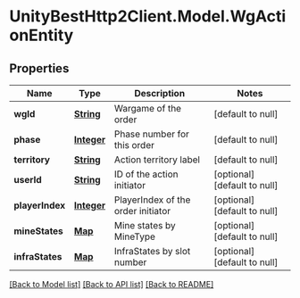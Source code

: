 # UnityBestHttp2Client.Model.WgActionEntity
## Properties

Name | Type | Description | Notes
------------ | ------------- | ------------- | -------------
**wgId** | [**String**](string.md) | Wargame of the order | [default to null]
**phase** | [**Integer**](integer.md) | Phase number for this order | [default to null]
**territory** | [**String**](string.md) | Action territory label | [default to null]
**userId** | [**String**](string.md) | ID of the action initiator | [optional] [default to null]
**playerIndex** | [**Integer**](integer.md) | PlayerIndex of the order initiator | [optional] [default to null]
**mineStates** | [**Map**](integer.md) | Mine states by MineType | [optional] [default to null]
**infraStates** | [**Map**](WgInfraStateModel.md) | InfraStates by slot number | [optional] [default to null]

[[Back to Model list]](../README.md#documentation-for-models) [[Back to API list]](../README.md#documentation-for-api-endpoints) [[Back to README]](../README.md)

